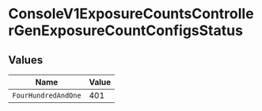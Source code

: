 # ConsoleV1ExposureCountsControllerGenExposureCountConfigsStatus


## Values

| Name                | Value               |
| ------------------- | ------------------- |
| `FourHundredAndOne` | 401                 |